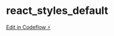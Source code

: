 # react_styles_default

[Edit in Codeflow ⚡️](https://stackblitz.com/~/github.com/AdamShaikhJs/react_styles_default)